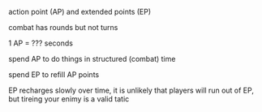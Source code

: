 action point (AP) and extended points (EP)

combat has rounds but not turns

1 AP = ??? seconds

spend AP to do things in structured (combat) time

spend EP to refill AP points

EP recharges slowly over time, it is unlikely that players will run out of EP, but tireing your enimy is a valid tatic